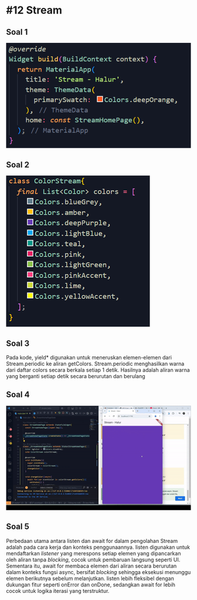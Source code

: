 # #12 Stream

## Soal 1
![Soal 1](./assets/soal1.png)

## Soal 2
![Soal 2](./assets/soal2.png)

## Soal 3
Pada kode, yield* digunakan untuk meneruskan elemen-elemen dari Stream.periodic ke aliran getColors. Stream.periodic menghasilkan warna dari daftar colors secara berkala setiap 1 detik. Hasilnya adalah aliran warna yang berganti setiap detik secara berurutan dan berulang

## Soal 4
![Soal 4](./assets/soal4.gif)

## Soal 5
Perbedaan utama antara listen dan await for dalam pengolahan Stream adalah pada cara kerja dan konteks penggunaannya. listen digunakan untuk mendaftarkan *listener* yang merespons setiap elemen yang dipancarkan oleh aliran tanpa *blocking*, cocok untuk pembaruan langsung seperti UI. Sementara itu, await for membaca elemen dari aliran secara berurutan dalam konteks fungsi async, bersifat *blocking* sehingga eksekusi menunggu elemen berikutnya sebelum melanjutkan. listen lebih fleksibel dengan dukungan fitur seperti onError dan onDone, sedangkan await for lebih cocok untuk logika iterasi yang terstruktur.